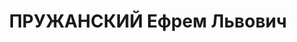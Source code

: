 ---
title: ПРУЖАНСКИЙ Ефрем Львович
description: "Род. в 1899, г. Одесса, еврей, б/п. Проживал: г. Ленинград, ул. Слуцкого,\
  \ д. 45, кв. 18. Нач. цеха завода № 103 \n  Арестован 04.02.1937. Обв. по ст. 58-7-8-11\
  \ УК РСФСР. Приговор: выездная сессия ВК ВС СССР в г. Ленинград, 08.05.1937 – ВМН.\
  \ Расстрелян 09.05.1937"
---
